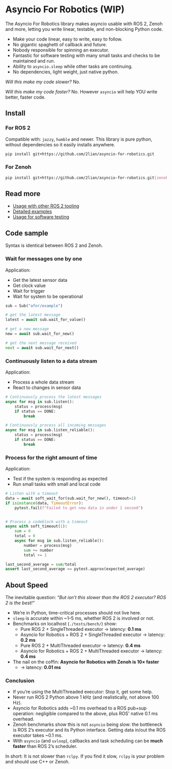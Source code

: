 # Asyncio For Robotics (WIP)

The Asyncio For Robotics library makes asyncio usable with ROS 2, Zenoh and more, letting you write linear, testable, and non-blocking Python code.

- Make your code linear, easy to write, easy to follow.
- No gigantic spaghetti of callback and future.
- Nobody responsible for spinning an executor.
- Fantastic for software testing with many small tasks and checks to be
  maintained and run.
- Ability to `asyncio.sleep` while other tasks are continuing.
- No dependencies, light weight, just native python.

*Will this make my code slower?* No.

*Will this make my code faster?* No. However `asyncio` will help YOU write
better, faster code.

## Install

### For ROS 2

Compatible with: `jazzy`, `humble` and newer. This library is pure python, without dependencies so it easily installs anywhere.

```bash
pip install git+https://github.com/2lian/asyncio-for-robotics.git
```

### For Zenoh

```bash
pip install git+https://github.com/2lian/asyncio-for-robotics.git[zenoh]
```

## Read more

- [Usage with other ROS 2 tooling](./using_with_ros.md)
- [Detailed examples](./asyncio_for_robotics/example)
- [Usage for software testing](./tests)

## Code sample

Syntax is identical between ROS 2 and Zenoh.

### Wait for messages one by one

Application:
- Get the latest sensor data
- Get clock value
- Wait for trigger
- Wait for system to be operational

```python
sub = Sub("afor/example")

# get the latest message
latest = await sub.wait_for_value()

# get a new message
new = await sub.wait_for_new()

# get the next message received
next = await sub.wait_for_next()
```

### Continuously listen to a data stream

Application:
- Process a whole data stream
- React to changes in sensor data

```python
# Continuously process the latest messages
async for msg in sub.listen():
    status = process(msg)
    if status == DONE:
        break

# Continuously process all incoming messages
async for msg in sub.listen_reliable():
    status = process(msg)
    if status == DONE:
        break
```

### Process for the right amount of time

Application:
- Test if the system is responding as expected
- Run small tasks with small and local code

```python
# Listen with a timeout
data = await soft_wait_for(sub.wait_for_new(), timeout=1)
if isinstance(data, TimeoutError):
    pytest.fail(f"Failed to get new data in under 1 second")


# Process a codeblock with a timeout
async with soft_timeout(1):
    sum = 0
    total = 0
    async for msg in sub.listen_reliable():
        number = process(msg)
        sum += number
        total += 1

last_second_average = sum/total
assert last_second_average == pytest.approx(expected_average)
```

## About Speed

The inevitable question: *“But isn’t this slower than the ROS 2 executor? ROS 2 is the best!”*

- We’re in Python, time-critical processes should not live here.  
- `sleep` is accurate within ~1–5 ms, whether ROS 2 is involved or not.  
- Benchmarks on localhost (`./tests/bench/`) show:
  - Pure ROS 2 + SingleThreaded executor → latency: **0.1 ms**
  - Asyncio for Robotics + ROS 2 + SingleThreaded executor → latency: **0.2 ms**
  - Pure ROS 2 + MultiThreaded executor → latency: **0.4 ms**
  - Asyncio for Robotics + ROS 2 + MultiThreaded executor → latency: **0.4 ms**
- The nail on the coffin: **Asyncio for Robotics with Zenoh is 10× faster**
  - → latency: **0.01 ms**

### Conclusion
- If you’re using the MultiThreaded executor: Stop it, get some help.
- Never run ROS 2 Python above 1 kHz (and realistically, not above 100 Hz).  
- Asyncio for Robotics adds ~0.1 ms overhead to a ROS pub+sup operation: negligible compared to the above, plus ROS' native 0.1 ms overhead.
- Zenoh benchmarks show this is not `asyncio` being slow: the bottleneck is ROS 2’s executor and its Python interface. Getting data in/out the ROS executor takes ~0.1 ms.
- With `asyncio` (and `uvloop`), callbacks and task scheduling can be **much faster** than ROS 2’s scheduler.

In short: It is not slower than `rclpy`. If you find it slow, `rclpy` is your problem and should use C++ or Zenoh.
